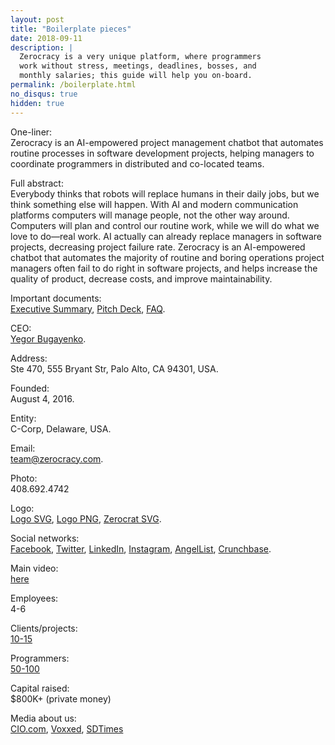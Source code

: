 ```yaml
---
layout: post
title: "Boilerplate pieces"
date: 2018-09-11
description: |
  Zerocracy is a very unique platform, where programmers
  work without stress, meetings, deadlines, bosses, and
  monthly salaries; this guide will help you on-board.
permalink: /boilerplate.html
no_disqus: true
hidden: true
---
```


One-liner:<br/>
Zerocracy is an AI-empowered project management chatbot that
automates routine processes in software development projects,
helping managers to coordinate programmers in distributed and co-located teams.

Full abstract:<br/>
Everybody thinks that robots will replace
humans in their daily jobs, but we think
something else will happen.
With AI and modern communication
platforms computers will manage people,
not the other way around.
Computers will plan and control our routine
work, while we will do what we love to
do—real work.
AI actually can already replace managers in software projects, decreasing project failure rate.
Zerocracy is an AI-empowered chatbot that automates the majority
of routine and boring operations project managers often fail to
do right in software projects, and helps increase
the quality of product, decrease costs, and improve maintainability.

Important documents:<br/>
[Executive Summary](http://papers.zold.io/executive-summary.pdf),
[Pitch Deck](http://papers.zold.io/zerocracy-deck.pdf),
[FAQ](http://www.zerocracy.com/faq.html).

CEO:<br/>
[Yegor Bugayenko](http://www.yegor256.com).

Address:<br/>
Ste 470, 555 Bryant Str, Palo Alto, CA 94301, USA.

Founded:<br/>
August 4, 2016.

Entity:<br/>
C-Corp, Delaware, USA.

Email:<br/>
[team@zerocracy.com](mailto:team@zerocracy.com).

Photo:<br/>
408.692.4742

Logo:<br/>
[Logo SVG](http://www.0crat.com/svg/logo.svg),
[Logo PNG](http://www.zerocracy.com/logo-1024.png),
[Zerocrat SVG](https://www.0crat.com/svg/zerocrat.svg).

Social networks:<br/>
[Facebook](https://www.facebook.com/zerocracy/),
[Twitter](https://twitter.com/0crat),
[LinkedIn](https://www.linkedin.com/company/zerocracy/),
[Instagram](https://www.instagram.com/zerocracy/),
[AngelList](https://angel.co/zerocracy),
[Crunchbase](https://www.crunchbase.com/organization/zerocracy).

Main video:<br/>
[here](https://www.youtube.com/watch?v=GozQCUH2D0I)

Employees:<br/>
4-6

Clients/projects:<br/>
[10-15](https://www.0crat.com/board)

Programmers:<br/>
[50-100](https://www.0crat.com/team)

Capital raised:<br/>
$800K+ (private money)

Media about us:<br/>
[CIO.com](https://www.cio.com/article/3326560/artificial-intelligence/workplace-ai-emerging-technologies-ethical-questions.html),
[Voxxed](https://www.voxxed.com/blog/2016/02/xdsd-new-development-methodology-generation-freelance/),
[SDTimes](http://sdtimes.com/xdsd-looks-to-manage-freelance-programmers/)
